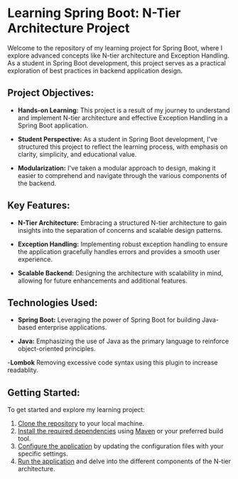 # Learning Spring Boot: N-Tier Architecture Project

Welcome to the repository of my learning project for Spring Boot, where I explore advanced concepts like N-tier architecture and Exception Handling. As a student in Spring Boot development, this project serves as a practical exploration of best practices in backend application design.

## Project Objectives:

- **Hands-on Learning:** This project is a result of my journey to understand and implement N-tier architecture and effective Exception Handling in a Spring Boot application.

- **Student Perspective:** As a student in Spring Boot development, I've structured this project to reflect the learning process, with emphasis on clarity, simplicity, and educational value.

- **Modularization:** I've taken a modular approach to design, making it easier to comprehend and navigate through the various components of the backend.

## Key Features:

- **N-Tier Architecture:** Embracing a structured N-tier architecture to gain insights into the separation of concerns and scalable design patterns.

- **Exception Handling:** Implementing robust exception handling to ensure the application gracefully handles errors and provides a smooth user experience.

- **Scalable Backend:** Designing the architecture with scalability in mind, allowing for future enhancements and additional features.

## Technologies Used:

- **Spring Boot:** Leveraging the power of Spring Boot for building Java-based enterprise applications.
  
- **Java:** Emphasizing the use of Java as the primary language to reinforce object-oriented principles.
  
-**Lombok** Removing excessive code syntax using this plugin to increase readablity.

## Getting Started:

To get started and explore my learning project:

1. [Clone the repository](#) to your local machine.
2. [Install the required dependencies](#) using [Maven](https://maven.apache.org/) or your preferred build tool.
3. [Configure the application](#) by updating the configuration files with your specific settings.
4. [Run the application](#) and delve into the different components of the N-tier architecture.
